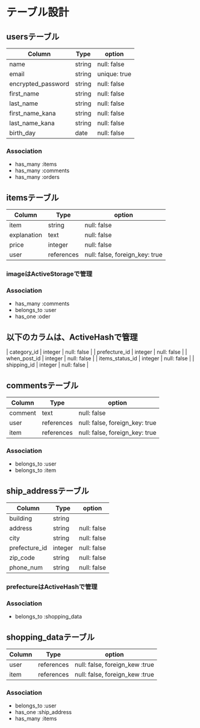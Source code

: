 # テーブル設計

## usersテーブル

| Column             | Type   | option         |
| ------------------ | ------ | -------------- |
| name               | string | null:   false  |
| email              | string | unique: true   |
| encrypted_password | string | null:   false  |
| first_name         | string | null:   false  |
| last_name          | string | null:   false  |
| first_name_kana    | string | null:   false  |
| last_name_kana     | string | null:   false  |
| birth_day          | date   | null:   false  |

### Association

- has_many :items
- has_many :comments
- has_many :orders

## itemsテーブル

| Column          | Type       | option                         |
| --------------- | ---------- | ------------------------------ |
| item            | string     | null: false                    |
| explanation     | text       | null: false                    |
| price           | integer    | null: false                    |
| user            | references | null: false, foreign_key: true |


### imageはActiveStorageで管理

### Association

- has_many :comments
- belongs_to :user
- has_one :oder

## 以下のカラムは、ActiveHashで管理

| category_id     | integer    | null: false                    |
| prefecture_id   | integer    | null: false                    |
| when_post_id    | integer    | null: false                    |
| items_status_id | integer    | null: false                    |
| shipping_id     | integer    | null: false                    |


## commentsテーブル

| Column          | Type       | option                         |
| --------------- | ---------- | ------------------------------ |
| comment         | text       | null: false                    |
| user            | references | null: false, foreign_key: true |
| item            | references | null: false, foreign_key: true |

### Association

- belongs_to :user
- belongs_to :item

## ship_addressテーブル

| Column          | Type        | option                         |
| --------------- | ----------- | ------------------------------ |
| building        | string      |                                |
| address         | string      | null: false                    |
| city            | string      | null: false                    |
| prefecture_id   | integer     | null: false                    |
| zip_code        | string      | null: false                    |
| phone_num       | string      | null: false                    |

### prefectureはActiveHashで管理

### Association

- belongs_to :shopping_data

## shopping_dataテーブル

| Column          | Type        | option                         |
| --------------- | ----------- | ------------------------------ |
| user            | references  | null: false, foreign_kew :true |
| item            | references  | null: false, foreign_kew :true |

### Association

- belongs_to  :user
- has_one     :ship_address
- has_many    :items

